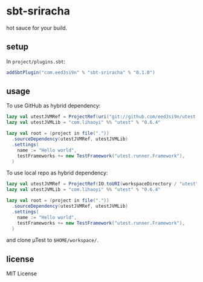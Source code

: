 sbt-sriracha
============

hot sauce for your build.

setup
-----

In `project/plugins.sbt`:

```scala
addSbtPlugin("com.eed3si9n" % "sbt-sriracha" % "0.1.0")
```

usage
-----

To use GitHub as hybrid dependency:

```scala
lazy val utestJVMRef = ProjectRef(uri("git://github.com/eed3si9n/utest.git#5b19f47c"), "utestJVM")
lazy val utestJVMLib = "com.lihaoyi" %% "utest" % "0.6.4"

lazy val root = (project in file("."))
  .sourceDependency(utestJVMRef, utestJVMLib)
  .settings(
    name := "Hello world",
    testFrameworks += new TestFramework("utest.runner.Framework"),
  )
```

To use local repo as hybrid dependency:

```scala
lazy val utestJVMRef = ProjectRef(IO.toURI(workspaceDirectory / "utest"), "utestJVM")
lazy val utestJVMLib = "com.lihaoyi" %% "utest" % "0.6.4"

lazy val root = (project in file("."))
  .sourceDependency(utestJVMRef, utestJVMLib)
  .settings(
    name := "Hello world",
    testFrameworks += new TestFramework("utest.runner.Framework"),
  )
```

and clone µTest to `$HOME/workspace/`.

license
-------

MIT License
